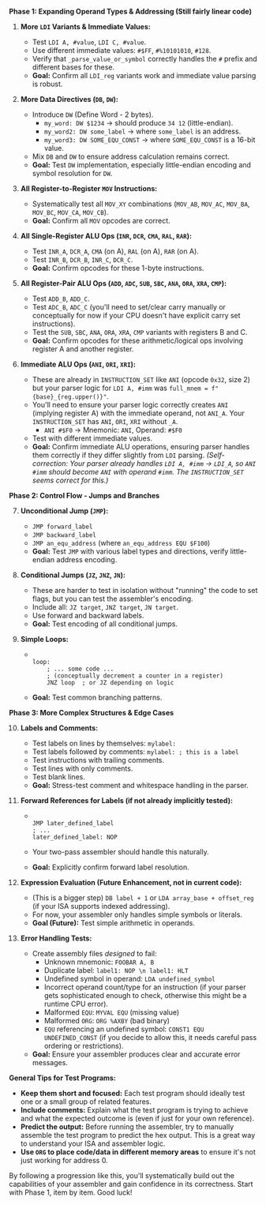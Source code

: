 
**Phase 1: Expanding Operand Types & Addressing (Still fairly linear code)**

1. **More `LDI` Variants & Immediate Values:**
    * Test `LDI A, #value`, `LDI C, #value`.
    * Use different immediate values: `#$FF`, `#%10101010`, `#128`.
    * Verify that `_parse_value_or_symbol` correctly handles the `#` prefix and different bases for these.
    * **Goal:** Confirm all `LDI_reg` variants work and immediate value parsing is robust.

2. **More Data Directives (`DB`, `DW`):**
    * Introduce `DW` (Define Word - 2 bytes).
        * `my_word: DW $1234` -> should produce `34 12` (little-endian).
        * `my_word2: DW some_label` -> where `some_label` is an address.
        * `my_word3: DW SOME_EQU_CONST` -> where `SOME_EQU_CONST` is a 16-bit value.
    * Mix `DB` and `DW` to ensure address calculation remains correct.
    * **Goal:** Test `DW` implementation, especially little-endian encoding and symbol resolution for `DW`.

3. **All Register-to-Register `MOV` Instructions:**
    * Systematically test all `MOV_XY` combinations (`MOV_AB`, `MOV_AC`, `MOV_BA`, `MOV_BC`, `MOV_CA`, `MOV_CB`).
    * **Goal:** Confirm all `MOV` opcodes are correct.

4. **All Single-Register ALU Ops (`INR`, `DCR`, `CMA`, `RAL`, `RAR`):**
    * Test `INR_A`, `DCR_A`, `CMA` (on A), `RAL` (on A), `RAR` (on A).
    * Test `INR_B`, `DCR_B`, `INR_C`, `DCR_C`.
    * **Goal:** Confirm opcodes for these 1-byte instructions.

5. **All Register-Pair ALU Ops (`ADD`, `ADC`, `SUB`, `SBC`, `ANA`, `ORA`, `XRA`, `CMP`):**
    * Test `ADD_B`, `ADD_C`.
    * Test `ADC_B`, `ADC_C` (you'll need to set/clear carry manually or conceptually for now if your CPU doesn't have explicit carry set instructions).
    * Test the `SUB`, `SBC`, `ANA`, `ORA`, `XRA`, `CMP` variants with registers B and C.
    * **Goal:** Confirm opcodes for these arithmetic/logical ops involving register A and another register.

6. **Immediate ALU Ops (`ANI`, `ORI`, `XRI`):**
    * These are already in `INSTRUCTION_SET` like `ANI` (opcode `0x32`, size 2) but your parser logic for `LDI A, #imm` was `full_mnem = f"{base}_{reg.upper()}"`.
    * You'll need to ensure your parser logic correctly creates `ANI` (implying register A) with the immediate operand, not `ANI_A`. Your `INSTRUCTION_SET` has `ANI`, `ORI`, `XRI` without `_A`.
        * `ANI #$F0` -> Mnemonic: `ANI`, Operand: `#$F0`
    * Test with different immediate values.
    * **Goal:** Confirm immediate ALU operations, ensuring parser handles them correctly if they differ slightly from `LDI` parsing. *(Self-correction: Your parser already handles `LDI A, #imm` -> `LDI_A`, so `ANI #imm` should become `ANI` with operand `#imm`. The `INSTRUCTION_SET` seems correct for this.)*

**Phase 2: Control Flow - Jumps and Branches**

7. **Unconditional Jump (`JMP`):**
    * `JMP forward_label`
    * `JMP backward_label`
    * `JMP an_equ_address` (where `an_equ_address EQU $F100`)
    * **Goal:** Test `JMP` with various label types and directions, verify little-endian address encoding.

8. **Conditional Jumps (`JZ`, `JNZ`, `JN`):**
    * These are harder to test in isolation without "running" the code to set flags, but you can test the assembler's encoding.
    * Include all: `JZ target`, `JNZ target`, `JN target`.
    * Use forward and backward labels.
    * **Goal:** Test encoding of all conditional jumps.

9. **Simple Loops:**

    * ```assembly

      loop:
          ; ... some code ...
          ; (conceptually decrement a counter in a register)
          JNZ loop  ; or JZ depending on logic

      ```

    * **Goal:** Test common branching patterns.

**Phase 3: More Complex Structures & Edge Cases**

10. **Labels and Comments:**
    * Test labels on lines by themselves: `mylabel:`
    * Test labels followed by comments: `mylabel: ; this is a label`
    * Test instructions with trailing comments.
    * Test lines with only comments.
    * Test blank lines.
    * **Goal:** Stress-test comment and whitespace handling in the parser.

11. **Forward References for Labels (if not already implicitly tested):**

    * ```assembly

      JMP later_defined_label
      ; ...
      later_defined_label: NOP

      ```

    * Your two-pass assembler should handle this naturally.
    * **Goal:** Explicitly confirm forward label resolution.

12. **Expression Evaluation (Future Enhancement, not in current code):**
    * (This is a bigger step) `DB label + 1` or `LDA array_base + offset_reg` (if your ISA supports indexed addressing).
    * For now, your assembler only handles simple symbols or literals.
    * **Goal (Future):** Test simple arithmetic in operands.

13. **Error Handling Tests:**
    * Create assembly files *designed* to fail:
        * Unknown mnemonic: `FOOBAR A, B`
        * Duplicate label: `label1: NOP \n label1: HLT`
        * Undefined symbol in operand: `LDA undefined_symbol`
        * Incorrect operand count/type for an instruction (if your parser gets sophisticated enough to check, otherwise this might be a runtime CPU error).
        * Malformed `EQU`: `MYVAL EQU` (missing value)
        * Malformed `ORG`: `ORG %AXBY` (bad binary)
        * `EQU` referencing an undefined symbol: `CONST1 EQU UNDEFINED_CONST` (if you decide to allow this, it needs careful pass ordering or restrictions).
    * **Goal:** Ensure your assembler produces clear and accurate error messages.

**General Tips for Test Programs:**

* **Keep them short and focused:** Each test program should ideally test one or a small group of related features.
* **Include comments:** Explain what the test program is trying to achieve and what the expected outcome is (even if just for your own reference).
* **Predict the output:** Before running the assembler, try to manually assemble the test program to predict the hex output. This is a great way to understand your ISA and assembler logic.
* **Use `ORG` to place code/data in different memory areas** to ensure it's not just working for address 0.

By following a progression like this, you'll systematically build out the capabilities of your assembler and gain confidence in its correctness. Start with Phase 1, item by item. Good luck!
